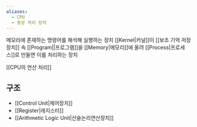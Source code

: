 ```yaml
---
aliases:
  - CPU
  - 중앙 처리 장치
---
```

메모리에 존재하는 명령어를 해석해 실행하는 장치
[[Kernel|커널]]이 [[보조 기억 저장 장치]] 속 [[Program||프로그램]]을 [[Memory|메모리]]에 올려 [[Process|프로세스]]로 만들면 이를 처리하는 장치

[[CPU의 연산 처리]]

## 구조
- [[Control Unit|제어장치]]
- [[Register|레지스터]]
- [[Arithmetic Logic Unit|산술논리연산장치]]
